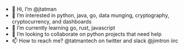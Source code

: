- 👋 Hi, I’m @jtatman
- 👀 I’m interested in python, java, go, data munging, cryptography, cryptocurrency, and dashboards
- 🌱 I’m currently learning go, rust, javascript
- 💞️ I’m looking to collaborate on python projects that need help
- 📫 How to reach me? @tatmantech on twitter and slack @jimtron iirc 

<!---
jtatman/jtatman is a ✨ special ✨ repository because its `README.md` (this file) appears on your GitHub profile.
You can click the Preview link to take a look at your changes.
--->
